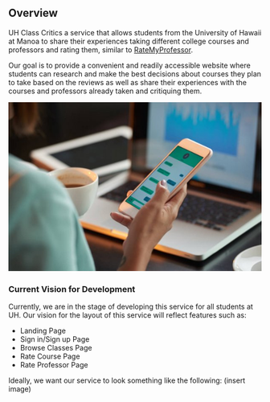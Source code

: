 ## Overview

UH Class Critics a service that allows students from the University of Hawaii at Manoa to share their experiences taking different college courses and professors and rating them, similar to [RateMyProfessor](https://www.ratemyprofessors.com/).

Our goal is to provide a convenient and readily accessible website where students can research and make the best decisions about courses they plan to take based on the reviews as well as share their experiences with the courses and professors already taken and critiquing them.

<img src="images/texting.jpg">

### Current Vision for Development

Currently, we are in the stage of developing this service for all students at UH. Our vision for the layout of this service will reflect features such as:

- Landing Page
- Sign in/Sign up Page
- Browse Classes Page
- Rate Course Page
- Rate Professor Page

Ideally, we want our service to look something like the following: (insert image)

